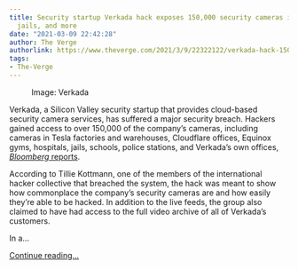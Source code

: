 ```yaml
---
title: Security startup Verkada hack exposes 150,000 security cameras in Tesla factories,
  jails, and more
date: "2021-03-09 22:42:28"
author: The Verge
authorlink: https://www.theverge.com/2021/3/9/22322122/verkada-hack-150000-security-cameras-tesla-factory-cloudflare-jails-hospitals
tags:
- The-Verge
---
```

<figure>
      <img alt="" src="https://cdn.vox-cdn.com/thumbor/inHr_fsnZrHH1aqPs9cQ7OiyZdI=/252x0:2397x1430/1310x873/cdn.vox-cdn.com/uploads/chorus_image/image/68938588/Screen_Shot_2021_03_09_at_5.07.30_PM.0.png" />
        <figcaption>Image: Verkada</figcaption>
    </figure>

  <p id="0nG8k6">Verkada, a Silicon Valley security startup that provides cloud-based security camera services, has suffered a major security breach. Hackers gained access to over 150,000 of the company’s cameras, including cameras in Tesla factories and warehouses, Cloudflare offices, Equinox gyms, hospitals, jails, schools, police stations, and Verkada’s own offices, <a href="https://www.bloomberg.com/news/articles/2021-03-09/hackers-expose-tesla-jails-in-breach-of-150-000-security-cams"><em>Bloomberg</em> reports</a>. </p>
<p id="Pfru9C">According to Tillie Kottmann, one of the members of the international hacker collective that breached the system, the hack was meant to show how commonplace the company’s security cameras are and how easily they’re able to be hacked. In addition to the live feeds, the group also claimed to have had access to the full video archive of all of Verkada’s customers. </p>
<p id="I9lYXV">In a...</p>
  <p>
    <a href="https://www.theverge.com/2021/3/9/22322122/verkada-hack-150000-security-cameras-tesla-factory-cloudflare-jails-hospitals">Continue reading&hellip;</a>
  </p>